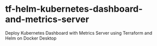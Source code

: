 # tf-helm-kubernetes-dashboard-and-metrics-server
Deploy Kubernetes Dashboard with Metrics Server using Terraform and Helm on Docker Desktop
